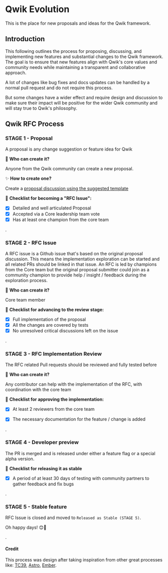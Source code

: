 # Qwik Evolution

This is the place for new proposals and ideas for the Qwik framework. 

## Introduction

This following outlines the process for proposing, discussing, and implementing new features and substantial changes to the Qwik framework. The goal is to ensure that new features align with Qwik's core values and community needs while maintaining a transparent and collaborative approach.

A lot of changes like bug fixes and docs updates can be handled by a normal pull request and do not require this process.

But some changes have a wider effect and require design and discussion to make sure their impact will be positive for the wider Qwik community and will stay true to Qwik's philosophy.

## Qwik RFC Process


### STAGE 1 - Proposal 

A proposal is any change suggestion or feature idea for Qwik

🧑 **Who can create it?**

Anyone from the Qwik community can create a new proposal.

✨ **How to create one?**

Create a [proposal discussion using the suggested template](https://github.com/QwikDev/qwik-evolution/discussions/new?category=proposals)

📃 **Checklist for becoming a "RFC Issue":** 

- [x] Detailed and well articulated Proposal
- [x] Accepted via a Core leadership team vote
- [x] Has at least one champion from the core team

.

### STAGE 2 - RFC Issue

A RFC issue is a Github issue that's based on the original proposal discussion.
This means the implementation exploration can be started and all related PRs should be linked in that issue.
An RFC is led by champions from the Core team but the original proposal submitter could join as a community champion to provide help / insight / feedback during the exploration process. 

🧑 **Who can create it?**

Core team member

📃 **Checklist for advancing to the review stage:** 
- [x] Full implementation of the proposal
- [X] All the changes are covered by tests
- [x] No unresolved critical discussions left on the issue

.

### STAGE 3 - RFC Implementation Review

The RFC related Pull requests should be reviewed and fully tested before 

🧑 **Who can create it?**

Any contributor can help with the implementation of the RFC, with coordination with the core team

📃 **Checklist for approving the implementation:** 
- [x] At least 2 reviewers from the core team
- [x] The necessary documentation for the feature / change is added


.

### STAGE 4 - Developer preview

The PR is merged and is released under either a feature flag or a special alpha version.

📃 **Checklist for releasing it as stable** 
- [x] A period of at least 30 days of testing with community partners to gather feedback and fix bugs

.

### STAGE 5 - Stable feature

RFC Issue is closed and moved to `Released as Stable (STAGE 5)`.

Oh happy days! 😊🎉

.

#### Credit

This process was design after taking inspiration from other great processes like: [TC39](https://github.com/tc39/proposals), [Astro](https://github.com/withastro/roadmap), [Ember](https://github.com/emberjs/rfcs).